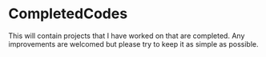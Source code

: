 # CompletedCodes
This will contain projects that I have worked on that are completed. Any improvements are welcomed but please try to keep it as simple as possible.

